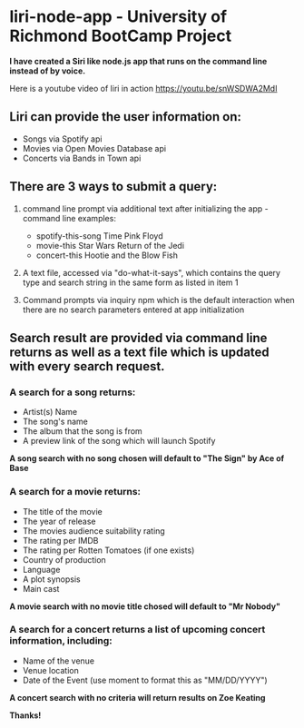 # liri-node-app - University of Richmond BootCamp Project

**I have created a Siri like node.js app that runs on the command line instead of by voice.**

Here is a youtube video of liri in action
https://youtu.be/snWSDWA2MdI

## Liri can provide the user information on:
- Songs via Spotify api
- Movies via Open Movies Database api
- Concerts via Bands in Town api

## There are 3 ways to submit a query: 

1. command line prompt via additional text after initializing the app
  -command line examples: 
    - spotify-this-song Time Pink Floyd
    - movie-this Star Wars Return of the Jedi
    - concert-this Hootie and the Blow Fish

1. A text file, accessed via "do-what-it-says", which contains the query type and search string in the same form as listed in item 1

1. Command prompts via inquiry npm which is the default interaction when there are no search parameters entered at app initialization

## Search result are provided via command line returns as well as a text file which is updated with every search request. 

### A search for a song returns:
  - Artist(s) Name
  - The song's name
  - The album that the song is from
  - A preview link of the song which will launch Spotify
  
**A song search with no song chosen will default to "The Sign" by Ace of Base**
  
### A search for a movie returns: 
   - The title of the movie
   - The year of release
   - The movies audience suitability rating
   - The rating per IMDB
   - The rating per Rotten Tomatoes (if one exists)
   - Country of production
   - Language
   - A plot synopsis
   - Main cast
   
**A movie search with no movie title chosed will default to "Mr Nobody"**
   
### A search for a concert returns a list of upcoming concert information, including: 
  - Name of the venue
  - Venue location
  - Date of the Event (use moment to format this as "MM/DD/YYYY")
  
  **A concert search with no criteria will return results on Zoe Keating**
  
  
  
 **Thanks!**
  
  
  






